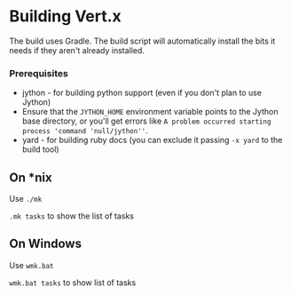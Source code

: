 # Building Vert.x

The build uses Gradle. The build script will automatically install the bits it needs if they aren't already installed.

### Prerequisites
* jython - for building python support (even if you don't plan to use Jython)
 * Ensure that the `JYTHON_HOME` environment variable points to the Jython base directory, or you'll get errors like `A problem occurred starting process 'command 'null/jython''`.
* yard - for building ruby docs (you can exclude it passing `-x yard` to the build tool)

## On *nix

Use `./mk`

`.mk tasks` to show the list of tasks

## On Windows

Use `wmk.bat`

`wmk.bat tasks` to show list of tasks
